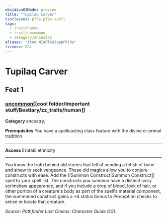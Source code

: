 ```yaml
---
obsidianUIMode: preview
title: "Tupilaq Carver"
cssclasses: pf2e,pf2e-spell
tags:
  - trait/human
  - trait/uncommon
  - category/ancestry
aliases: "Item.WIA0TL8ixppPKjVa"
license: OGL
---
```

# Tupilaq Carver
## Feat 1
### [uncommon](cool%20folder/Important%20stuff/Bestiary/zz_traits/uncommon.md "Uncommon Rarity Trait")[[cool folder/Important stuff/Bestiary/zz_traits/human]]

**Category** ancestry; 



**Prerequisites** You have a spellcasting class feature with the divine or primal tradition
* * *
**Access** Erutaki ethnicity

* * *

You know the truth behind old stories that tell of sending a fetish of bone and sinew to seek vengeance. These old magics allow you to conjure constructs with ease. Add the [[Summon Construct|Summon Construct]] spell to your spell list. The constructs you summon have a distinct ivory scrimshaw appearance, and if you include a drop of blood, lock of hair, or other portion of a creature's body as part of the spell's material component, the summoned construct gains a +4 status bonus to Perception checks to sense or locate that creature.

*Source: Pathfinder Lost Omens: Character Guide*
*OGL*